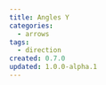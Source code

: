 ```yaml
---
title: Angles Y
categories:
  - arrows
tags:
  - direction
created: 0.7.0
updated: 1.0.0-alpha.1
---
```


